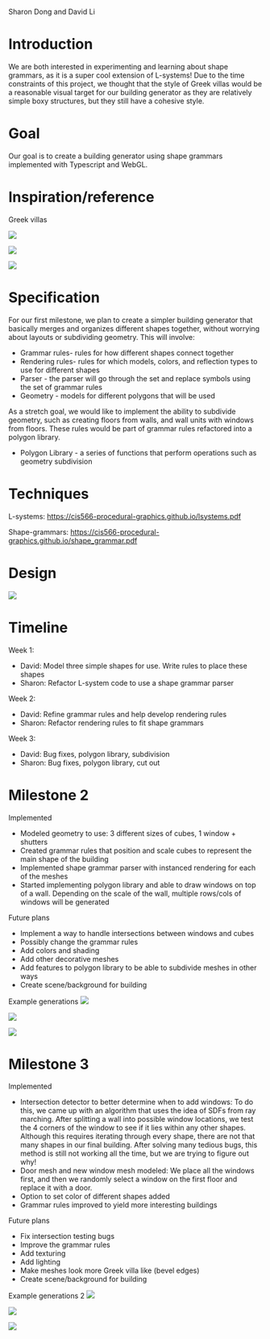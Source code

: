 Sharon Dong and David Li

# Introduction
We are both interested in experimenting and learning about shape grammars, as it is a super cool extension of L-systems! Due to the time constraints of this project, we thought that the style of Greek villas would be a reasonable visual target for our building generator as they are relatively simple boxy structures, but they still have a cohesive style.

# Goal
Our goal is to create a building generator using shape grammars implemented with Typescript and WebGL.

# Inspiration/reference
Greek villas

![](https://nyc3.digitaloceanspaces.com/arcadia-media/2020/07/VillaSenna3353-750x500.jpg)

![](https://s3-eu-central-1.amazonaws.com/loggia-cdn/lodgeContent/01d24099e4db0e98867fb994471fbb19.jpg) 

![](https://thebespoketravelclub.com/wp-content/uploads/2019/10/five-star-greece-hero-2400x1000.jpg)

# Specification
For our first milestone, we plan to create a simpler building generator that basically merges and organizes different shapes together, without worrying about layouts or subdividing geometry. This will involve:
- Grammar rules- rules for how different shapes connect together
- Rendering rules- rules for which models, colors, and reflection types to use for different shapes 
- Parser - the parser will go through the set and replace symbols using the set of grammar rules
- Geometry - models for different polygons that will be used 

As a stretch goal, we would like to implement the ability to subdivide geometry, such as creating floors from walls, and wall units with windows from floors. These rules would be part of grammar rules refactored into a polygon library.
- Polygon Library - a series of functions that perform operations such as geometry subdivision 

# Techniques
L-systems: https://cis566-procedural-graphics.github.io/lsystems.pdf

Shape-grammars: https://cis566-procedural-graphics.github.io/shape_grammar.pdf

# Design
![](design.PNG)

# Timeline
Week 1:
- David: Model three simple shapes for use. Write rules to place these shapes
- Sharon: Refactor L-system code to use a shape grammar parser

Week 2: 
- David: Refine grammar rules and help develop rendering rules
- Sharon: Refactor rendering rules to fit shape grammars

Week 3:
- David: Bug fixes, polygon library, subdivision
- Sharon: Bug fixes, polygon library, cut out

# Milestone 2
Implemented
- Modeled geometry to use: 3 different sizes of cubes, 1 window + shutters
- Created grammar rules that position and scale cubes to represent the main shape of the building
- Implemented shape grammar parser with instanced rendering for each of the meshes
- Started implementing polygon library and able to draw windows on top of a wall. Depending on the scale of the wall, multiple rows/cols of windows will be generated

Future plans
- Implement a way to handle intersections between windows and cubes
- Possibly change the grammar rules
- Add colors and shading
- Add other decorative meshes
- Add features to polygon library to be able to subdivide meshes in other ways
- Create scene/background for building

Example generations
![](images/house1.PNG)

![](images/house2.PNG) 

![](images/hosue3.PNG)

# Milestone 3
Implemented
- Intersection detector to better determine when to add windows: To do this, we came up with an algorithm that uses the idea of SDFs from ray marching. After splitting a wall into possible window locations, we test the 4 corners of the window to see if it lies within any other shapes. Although this requires iterating through every shape, there are not that many shapes in our final building. After solving many tedious bugs, this method is still not working all the time, but we are trying to figure out why! 
- Door mesh and new window mesh modeled: We place all the windows first, and then we randomly select a window on the first floor and replace it with a door. 
- Option to set color of different shapes added
- Grammar rules improved to yield more interesting buildings

Future plans
- Fix intersection testing bugs
- Improve the grammar rules
- Add texturing
- Add lighting
- Make meshes look more Greek villa like (bevel edges)
- Create scene/background for building

Example generations 2
![](images/house4.PNG)

![](images/house5.PNG) 

![](images/house6.PNG)
